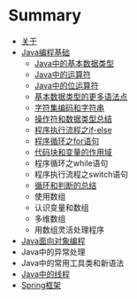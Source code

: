 # Summary

* [关于](README.md)
* [Java编程基础](chapter1.md)
  * [Java中的基本数据类型](chapter1/javazhong-de-ji-ben-shu-ju-lei-xing.md)
  * [Java中的运算符](chapter1/javazhong-de-yun-suan-fu.md)
  * [Java中的位运算符](chapter1/javazhong-de-wei-yun-suan-fu.md)
  * [基本数据类型的更多语法点](chapter1/ji-ben-shu-ju-lei-xing-de-geng-duo-yu-fa-dian.md)
  * [字符集编码和字符串](chapter1/zi-fu-ji-bian-ma-he-zi-fu-chuan.md)
  * [操作符和数据类型总结](chapter1/cao-zuo-fu-he-shu-ju-lei-xing-zong-jie.md)
  * [程序执行流程之if-else](chapter1/cheng-xu-zhi-xing-liu-cheng-zhi-if-else.md)
  * [程序循环之for语句](chapter1/cheng-xu-xun-huan-zhi-for-yu-ju.md)
  * [代码块和变量的作用域](chapter1/dai-ma-kuai-he-bian-liang-de-zuo-yong-yu.md)
  * 程序循环之while语句
  * 程序执行流程之switch语句
  * [循环和判断的总结](chapter1/xun-huan-he-pan-duan-de-zong-jie.md)
  * 使用数组
  * 认识变量和数组
  * 多维数组
  * 用数组灵活处理程序
* [Java面向对象编程](javamian-xiang-dui-xiang-bian-cheng.md)
* Java中的异常处理
* Java中的常用工具类和新语法
* [Java中的线程](javazhong-de-xian-cheng.md)
* [Spring框架](springkuang-jia.md)

